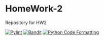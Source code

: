 # HomeWork-2
Repository for HW2

[![Pylint](https://github.com/SE-Fall-2024-Team-69/HomeWork-2/actions/workflows/pylint.yml/badge.svg)](https://github.com/SE-Fall-2024-Team-69/HomeWork-2/actions/workflows/pylint.yml)
[![Bandit](https://github.com/SE-Fall-2024-Team-69/HomeWork-2/actions/workflows/bandit.yml/badge.svg)](https://github.com/SE-Fall-2024-Team-69/HomeWork-2/actions/workflows/bandit.yml)
[![Python Code Formatting](https://github.com/SE-Fall-2024-Team-69/HomeWork-2/actions/workflows/autopep8.yml/badge.svg)](https://github.com/SE-Fall-2024-Team-69/HomeWork-2/actions/workflows/autopep8.yml)
